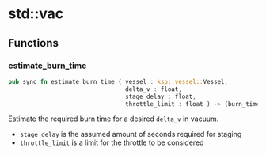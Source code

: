 # std::vac



## Functions


### estimate_burn_time

```rust
pub sync fn estimate_burn_time ( vessel : ksp::vessel::Vessel,
                                 delta_v : float,
                                 stage_delay : float,
                                 throttle_limit : float ) -> (burn_time : float, half_burn_time : float)
```

Estimate the required burn time for a desired `delta_v` in vacuum.

* `stage_delay` is the assumed amount of seconds required for staging
* `throttle_limit` is a limit for the throttle to be considered
